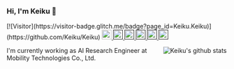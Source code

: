 ### Hi, I'm Keiku 👋 

<p>
  [![Visitor](https://visitor-badge.glitch.me/badge?page_id=Keiku.Keiku)](https://github.com/Keiku/Keiku)
  <a href="mailto:kuroyanagi.keiichi@gmail.com"> <img src="https://img.shields.io/badge/Gmail-%23D14836.svg?&style=for-the-badge&logo=gmail&logoColor=white" height="22px" alt="Email">
  <a href=""> <img src="https://img.shields.io/badge/Major-Physics-black?style=for-the-badge&logo=ABB%20RobotStudio&logoColor=ffffff" height="22px"> </a>
  <a href=""> <img src="https://img.shields.io/badge/python-3670A0?style=for-the-badge&logo=python&logoColor=ffdd54" height="22px"> </a>
  <a href=""> <img src="https://img.shields.io/badge/PyTorch-%23EE4C2C.svg?style=for-the-badge&logo=PyTorch&logoColor=white" height="22px"> </a>
  <a href=""> <img src="https://img.shields.io/badge/-Lightning-792ee5?logo=pytorchlightning&logoColor=white" height="22px"> </a>
  <a href=""> <img src="https://img.shields.io/badge/pycharm-143?style=for-the-badge&logo=pycharm&logoColor=black&color=black&labelColor=green" height="22px"> </a>
</p>

<img align="right" src="https://github-readme-stats.vercel.app/api?username=Keiku&theme=swift&show_icons=true&bg_color=ffffff&hide_title=true&hide=prs&include_all_commits=true&count_private=true" alt="Keiku's github stats"/>

I'm currently working as AI Research Engineer at Mobility Technologies Co., Ltd.

<!--
**Keiku/Keiku** is a ✨ _special_ ✨ repository because its `README.md` (this file) appears on your GitHub profile.

Here are some ideas to get you started:

- 🔭 I’m currently working on ...
- 🌱 I’m currently learning ...
- 👯 I’m looking to collaborate on ...
- 🤔 I’m looking for help with ...
- 💬 Ask me about ...
- 📫 How to reach me: ...
- 😄 Pronouns: ...
- ⚡ Fun fact: ...
-->

